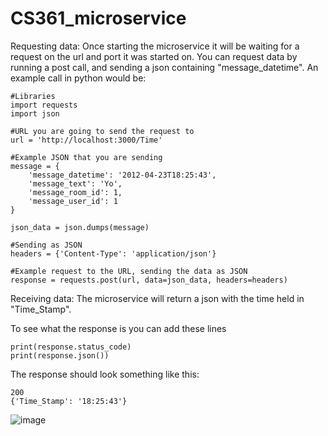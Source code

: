 # CS361_microservice

Requesting data: Once starting the microservice it will be waiting for a request on the url and port it was started on. You can request data by running a post call, and sending a json containing "message_datetime". 
An example call in python would be:
```
#Libraries
import requests
import json

#URL you are going to send the request to
url = 'http://localhost:3000/Time'

#Example JSON that you are sending
message = {
    'message_datetime': '2012-04-23T18:25:43',
    'message_text': 'Yo',
    'message_room_id': 1,
    'message_user_id': 1
}

json_data = json.dumps(message)

#Sending as JSON
headers = {'Content-Type': 'application/json'}

#Example request to the URL, sending the data as JSON
response = requests.post(url, data=json_data, headers=headers)
```



Receiving data: The microservice will return a json with the time held in "Time_Stamp". 

To see what the response is you can add these lines 
```
print(response.status_code)
print(response.json())
```
The response should look something like this:
```
200
{'Time_Stamp': '18:25:43'}
```


![image](https://github.com/hernada3/CS361_microservice/assets/147652557/06d95ea5-a325-4afa-b8bf-b8ca7eae845a)
